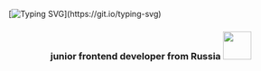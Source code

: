 [![Typing SVG](https://readme-typing-svg.herokuapp.com?color=%2336BCF7&lines=Hi+there+!)](https://git.io/typing-svg)

<h3 align="center">junior frontend developer from Russia <img src="https://cs8.pikabu.ru/post_img/2017/07/09/10/1499616997170124762.gif" height="50"/></h3>




